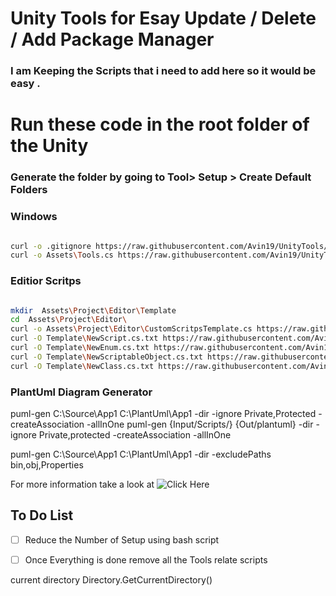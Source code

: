 # Unity Tools for Esay Update / Delete / Add Package Manager

### I am Keeping the Scripts that i need to  add here so it would be easy .


# Run these code in the root folder of the Unity 

### Generate the folder by going to Tool> Setup > Create Default Folders

<!-- 
### MAC 


```bash
touch .gitignore
curl -o .gitignore https://raw.githubusercontent.com/w3villa-avinash/UnityTool/main/.gitignore
curl -OJL https://raw.githubusercontent.com/w3villa-avinash/UnityTool/main/Tools.cs


``` -->
### Windows 

```bash

curl -o .gitignore https://raw.githubusercontent.com/Avin19/UnityTools/main/.gitignore
curl -o Assets\Tools.cs https://raw.githubusercontent.com/Avin19/UnityTools/main/Tools.cs 
```

### Editior Scritps 

```bash 

mkdir  Assets\Project\Editor\Template
cd  Assets\Project\Editor\
curl -o Assets\Project\Editor\CustomScritpsTemplate.cs https://raw.githubusercontent.com/Avin19/UnityTools/main/CustomScriptsTemplate.cs
curl -O Template\NewScript.cs.txt https://raw.githubusercontent.com/Avin19/UnityTools/main/Template/NewScript.cs.txt 
curl -O Template\NewEnum.cs.txt https://raw.githubusercontent.com/Avin19/UnityTools/main/Template/NewEnum.cs.Txt
curl -O Template\NewScriptableObject.cs.txt https://raw.githubusercontent.com/Avin19/UnityTools/main/Template/NewScriptableObject.cs.txt
curl -O Template\NewClass.cs.txt https://raw.githubusercontent.com/Avin19/UnityTools/main/Template/NewClass.cs.txt
```

### PlantUml Diagram Generator 

puml-gen C:\Source\App1 C:\PlantUml\App1 -dir -ignore Private,Protected -createAssociation -allInOne
puml-gen {Input/Scripts/} {Out/plantuml} -dir -ignore Private,protected -createAssociation -allInOne 


puml-gen C:\Source\App1 C:\PlantUml\App1 -dir -excludePaths bin,obj,Properties


For more information take a look at 
![Click Here](https://github.com/pierre3/PlantUmlClassDiagramGenerator)






## To Do List 

- [ ] Reduce the Number of Setup using bash script 
- [ ] Once Everything is done remove all the Tools relate scripts 


current directory Directory.GetCurrentDirectory()